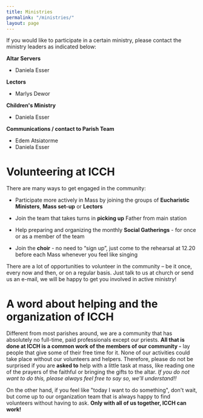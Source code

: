 ```yaml
---
title: Ministries
permalink: "/ministries/"
layout: page
---
```


If you would like to participate in a certain ministry,
please contact the ministry leaders as indicated below:
   
**Altar Servers**
- Daniela Esser

**Lectors**
- Marlys Dewor

**Children's Ministry**
- Daniela Esser

**Communications / contact to Parish Team**
- Edem Atsiatorme
- Daniela Esser


# Volunteering at ICCH

There are many ways to get engaged in the community:

- Participate more actively in Mass by joining the groups
  of **Eucharistic Ministers**, **Mass set-up** or **Lectors**

- Join the team that takes turns in **picking up** Father from
  main station

- Help preparing and organizing the monthly **Social Gatherings** -
  for once or as a member of the team

- Join the **choir** - no need to “sign up”, just come to the
  rehearsal at 12.20 before each Mass whenever you feel
  like singing

There are a lot of opportunities to volunteer in the
community – be it once, every now and then, or on a
regular basis. Just talk to us at church or send us an
e-mail, we will be happy to get you involved in active
ministry!

# A word about helping and the organization of ICCH

Different from most parishes around, we are a community that has absolutely no full-time, paid professionals except our priests.
**All that is done at ICCH is a common work of the members of our community -** lay people that give some of their free time for it. None of our activities could take place without our volunteers and helpers. Therefore, please do not be surprised if you are **asked to** help with a little task at mass, like reading one of the prayers of the faithful or bringing the gifts to the altar. *If you do not want to do this, please always feel free to say so, we'll understand!!*

On the other hand, if you feel like "today I want to do something", don't wait, but come up to our organization team that is always happy to find volunteers without having to ask. **Only with all of us together, ICCH can work!**
